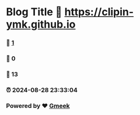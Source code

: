 # Blog Title :link: https://clipin-ymk.github.io 
### :page_facing_up: [1](https://clipin-ymk.github.io/tag.html) 
### :speech_balloon: 0 
### :hibiscus: 13 
### :alarm_clock: 2024-08-28 23:33:04 
### Powered by :heart: [Gmeek](https://github.com/Meekdai/Gmeek)
